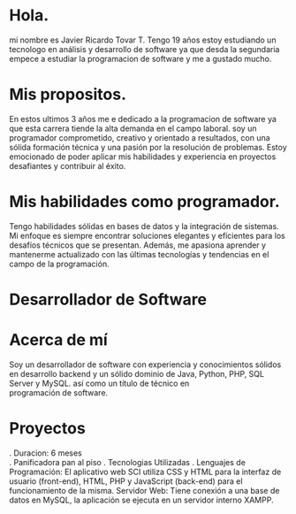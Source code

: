 # Hola.
mi nombre es Javier Ricardo Tovar T. Tengo 19 años estoy estudiando un tecnologo en análisis y desarrollo de software ya que desda la segundaria empece a estudiar 
la programacion de software y me a gustado mucho.

# Mis propositos.
En estos ultimos 3 años me e dedicado a la programacion de software  ya que esta carrera tiende la alta demanda en el campo laboral. 
soy un programador comprometido, creativo y orientado a resultados, con una sólida formación técnica y una pasión por la resolución de problemas. Estoy emocionado de poder aplicar mis habilidades y experiencia en proyectos desafiantes y contribuir al éxito. 

# Mis habilidades como programador.
Tengo habilidades sólidas en bases de datos y la integración de sistemas. Mi enfoque es siempre encontrar soluciones elegantes y eficientes para los desafíos técnicos que se presentan. Además, me apasiona aprender y mantenerme actualizado con las últimas tecnologías y tendencias en el campo de la programación. 

 # Desarrollador de Software
 # Acerca de mí 

 Soy un desarrollador de software con experiencia y conocimientos sólidos en desarrollo backend y un sólido dominio de Java, Python, PHP, SQL Server y MySQL. así como un título de técnico en programación de software.



# Proyectos 
 . Duracion: 6 meses  
 . Panificadora pan al piso
 . Tecnologias Utilizadas 
      . Lenguajes de Programación:
        El aplicativo web SCI utiliza CSS y HTML para la interfaz de usuario (front-end), HTML, PHP y JavaScript (back-end) para el funcionamiento de la misma.
        Servidor Web:
        Tiene conexión a una base de datos en MySQL, la aplicación se ejecuta en un servidor interno XAMPP.
